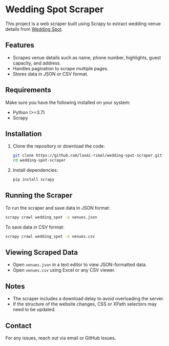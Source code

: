 # Wedding Spot Scraper

This project is a web scraper built using Scrapy to extract wedding venue details from [Wedding Spot](https://www.wedding-spot.com/).

## Features
- Scrapes venue details such as name, phone number, highlights, guest capacity, and address.
- Handles pagination to scrape multiple pages.
- Stores data in JSON or CSV format.

## Requirements
Make sure you have the following installed on your system:
- Python (>=3.7)
- Scrapy

## Installation
1. Clone the repository or download the code:
   ```bash
   git clone https://github.com/laxmi-rimal/wedding-spot-scraper.git
   cd wedding-spot-scraper
   ```

2. Install dependencies:
   ```bash
   pip install scrapy
   ```

## Running the Scraper
To run the scraper and save data in JSON format:
```bash
scrapy crawl wedding_spot -o venues.json
```
To save data in CSV format:
```bash
scrapy crawl wedding_spot -o venues.csv
```

## Viewing Scraped Data
- Open `venues.json` in a text editor to view JSON-formatted data.
- Open `venues.csv` using Excel or any CSV viewer.

## Notes
- The scraper includes a download delay to avoid overloading the server.
- If the structure of the website changes, CSS or XPath selectors may need to be updated.

## Contact
For any issues, reach out via email or GitHub Issues.

